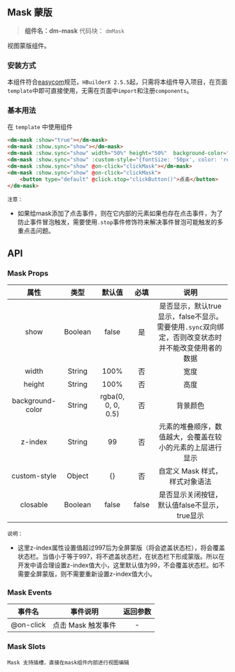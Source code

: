 

## Mask 蒙版
> **组件名：dm-mask**
> 代码块： `dmMask`


视图蒙版组件。

### 安装方式

本组件符合[easycom](https://uniapp.dcloud.io/collocation/pages?id=easycom)规范，`HBuilderX 2.5.5`起，只需将本组件导入项目，在页面`template`中即可直接使用，无需在页面中`import`和注册`components`。

### 基本用法

在 ``template`` 中使用组件

```html
<dm-mask :show="true"></dm-mask>
<dm-mask :show.sync="show"></dm-mask>
<dm-mask :show.sync="show" width="50%" height="50%"  background-color="red" :z-index="99" closable></dm-mask>
<dm-mask :show.sync="show" :custom-style="{fontSize: '50px', color: 'red', padding: '15px 15px'}"></dm-mask>
<dm-mask :show.sync="show" @on-click="clickMask"></dm-mask>
<dm-mask :show.sync="show" @on-click="clickMask">
	<button type="default" @click.stop="clickButton()">点击</button>
</dm-mask>
```

``注意：``
- 如果给mask添加了点击事件，则在它内部的元素如果也存在点击事件，为了防止事件冒泡触发，需要使用``.stop``事件修饰符来解决事件冒泡可能触发的多重点击问题。

## API

### Mask Props

|属性					|类型		|默认值		|必填		|说明	|
|:-:					|:-:		|:-:		|:-:		|:-:	|
|show					|Boolean	|false		|是			|是否显示，默认true显示，false不显示。需要使用`.sync`双向绑定，否则改变状态时并不能改变使用者的数据|
|width					|String		|100%		|否			|宽度	|
|height					|String		|100%		|否			|高度	|
|background-color		|String		|rgba(0, 0, 0, 0.5)		|否		|背景颜色 |
|z-index				|String		|99			|否			|元素的堆叠顺序，数值越大，会覆盖在较小的元素的上层进行显示|
|custom-style			|Object		|{}			|否			|自定义 Mask 样式，样式对象语法|
|closable				|Boolean	|false		|false		|是否显示关闭按钮，默认值false不显示，true显示|

``说明：``
- 这里z-index属性设置值超过997后为全屏蒙版（将会遮盖状态栏），将会覆盖状态栏。当值小于等于997，将不遮盖状态栏，在状态栏下形成蒙版。所以在开发中请合理设置z-index值大小，这里默认值为99，不会覆盖状态栏。如不需要全屏蒙版，则不需要重新设置z-index值大小。

### Mask Events

|事件名	|事件说明			|返回参数	|
|:-:	|:-:				|:-:		|
|@on-click	|点击 Mask 触发事件	| -			|


### Mask Slots

``Mask 支持插槽，直接在mask组件内部进行视图编辑``